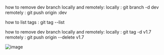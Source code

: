 how to remove dev branch locally and remotely:
 locally : git branch -d dev
 remotely : git push origin :dev


how to list tags : git tag --list

how to remove dev branch locally and remotely:
 locally : git tag -d v1.7
 remotely : git push origin --delete v1.7



![image](https://git-scm.com/images/logos/downloads/Git-Icon-1788C.png)

